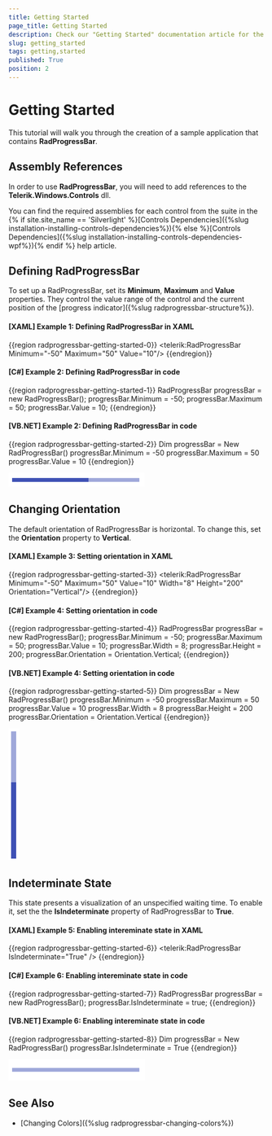 ```yaml
---
title: Getting Started
page_title: Getting Started
description: Check our "Getting Started" documentation article for the RadProgressBar WPF control.
slug: getting_started
tags: getting,started
published: True
position: 2
---
```


# Getting Started

This tutorial will walk you through the creation of a sample application that contains __RadProgressBar__.

## Assembly References

In order to use __RadProgressBar__, you will need to add references to the __Telerik.Windows.Controls__ dll.

You can find the required assemblies for each control from the suite in the {% if site.site_name == 'Silverlight' %}[Controls Dependencies]({%slug installation-installing-controls-dependencies%}){% else %}[Controls Dependencies]({%slug installation-installing-controls-dependencies-wpf%}){% endif %} help article.

## Defining RadProgressBar

To set up a RadProgressBar, set its __Minimum__, __Maximum__ and __Value__ properties. They control the value range of the control and the current position of the [progress indicator]({%slug radprogressbar-structure%}).

#### __[XAML] Example 1: Defining RadProgressBar in XAML__
{{region radprogressbar-getting-started-0}}
	<telerik:RadProgressBar Minimum="-50" Maximum="50" Value="10"/>
{{endregion}}

#### __[C#] Example 2: Defining RadProgressBar in code__
{{region radprogressbar-getting-started-1}}
	RadProgressBar progressBar = new RadProgressBar();
	progressBar.Minimum = -50;
	progressBar.Maximum = 50;
	progressBar.Value = 10;
{{endregion}}

#### __[VB.NET] Example 2: Defining RadProgressBar in code__
{{region radprogressbar-getting-started-2}}
	Dim progressBar = New RadProgressBar()
	progressBar.Minimum = -50
	progressBar.Maximum = 50
	progressBar.Value = 10
{{endregion}}

![](images/radprogressbar-getting-started-0.png)

## Changing Orientation

The default orientation of RadProgressBar is horizontal. To change this, set the __Orientation__ property to __Vertical__.

#### __[XAML] Example 3: Setting orientation in XAML__
{{region radprogressbar-getting-started-3}}
	<telerik:RadProgressBar Minimum="-50" Maximum="50" Value="10" 
							Width="8" Height="200"
							Orientation="Vertical"/>
{{endregion}}

#### __[C#] Example 4: Setting orientation in code__
{{region radprogressbar-getting-started-4}}
	RadProgressBar progressBar = new RadProgressBar();
	progressBar.Minimum = -50;
	progressBar.Maximum = 50;
	progressBar.Value = 10;
	progressBar.Width = 8;
	progressBar.Height = 200;
	progressBar.Orientation = Orientation.Vertical;
{{endregion}}

#### __[VB.NET] Example 4: Setting orientation in code__
{{region radprogressbar-getting-started-5}}
	Dim progressBar = New RadProgressBar()
	progressBar.Minimum = -50
	progressBar.Maximum = 50
	progressBar.Value = 10
	progressBar.Width = 8
	progressBar.Height = 200
	progressBar.Orientation = Orientation.Vertical
{{endregion}}

![](images/radprogressbar-getting-started-1.png)

## Indeterminate State

This state presents a visualization of an unspecified waiting time. To enable it, set the the __IsIndeterminate__ property of RadProgressBar to __True__.

#### __[XAML] Example 5: Enabling intereminate state in XAML__
{{region radprogressbar-getting-started-6}}
	<telerik:RadProgressBar IsIndeterminate="True" />
{{endregion}}

#### __[C#] Example 6: Enabling intereminate state in code__
{{region radprogressbar-getting-started-7}}
	RadProgressBar progressBar = new RadProgressBar();
	progressBar.IsIndeterminate = true;
{{endregion}}

#### __[VB.NET] Example 6: Enabling intereminate state in code__
{{region radprogressbar-getting-started-8}}
	Dim progressBar = New RadProgressBar()
	progressBar.IsIndeterminate = True
{{endregion}}

![](images/radprogressbar-getting-started-2.gif)

## See Also  
* [Changing Colors]({%slug radprogressbar-changing-colors%})
